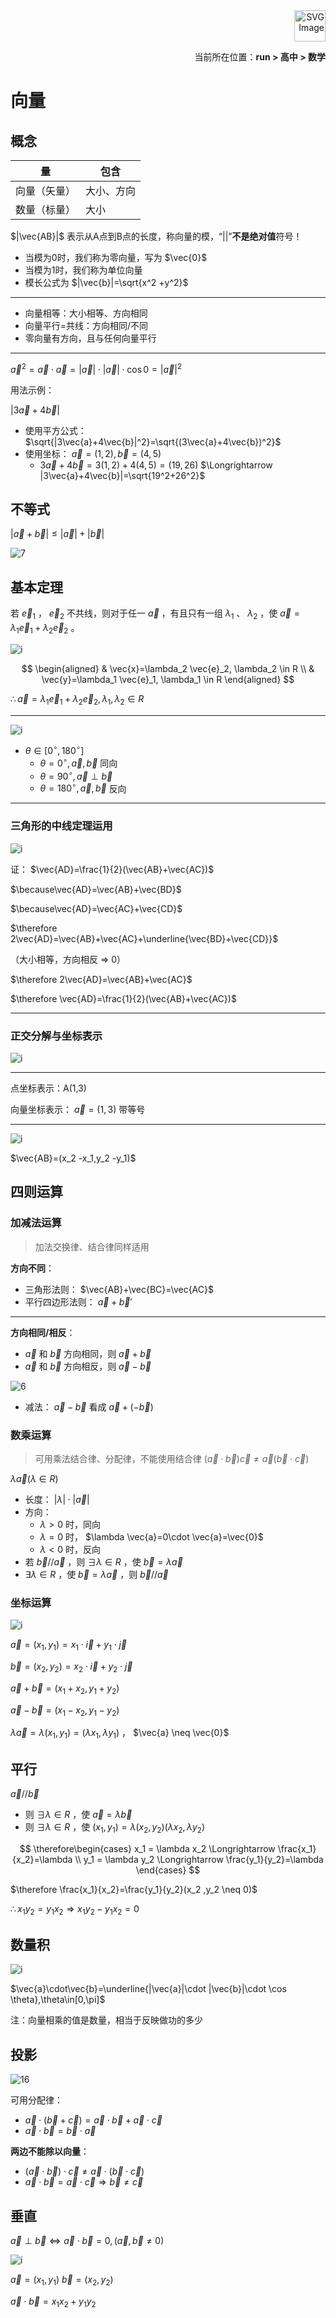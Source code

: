 <div align="right"><a href="https://github.com/YuXiang187/run"><img src="./assets/run_logo.svg" alt="SVG Image" height="50"></a></div>
<p align="right">当前所在位置：<strong>run > 高中 > 数学</strong></p>

# 向量

## 概念

| 量           | 包含       |
| ------------ | ---------- |
| 向量（矢量） | 大小、方向 |
| 数量（标量） | 大小       |

$|\vec{AB}|$ 表示从A点到B点的长度，称向量的模，“||”**不是绝对值**符号！

* 当模为0时，我们称为零向量，写为 $\vec{0}$
* 当模为1时，我们称为单位向量
* 模长公式为 $|\vec{b}|=\sqrt{x^2 +y^2}$

---

* 向量相等：大小相等、方向相同
* 向量平行=共线：方向相同/不同
* 零向量有方向，且与任何向量平行

---

$\vec{a}^2=\vec{a}\cdot\vec{a}=|\vec{a}|\cdot|\vec{a}|\cdot\cos 0=|\vec{a}|^2$

用法示例：

$|3\vec{a}+4\vec{b}|$

* 使用平方公式： $\sqrt{|3\vec{a}+4\vec{b}|^2}=\sqrt{(3\vec{a}+4\vec{b})^2}$
* 使用坐标： $\vec{a}=(1,2),\vec{b}=(4,5)$
  * $3\vec{a}+4\vec{b}=3(1,2)+4(4,5)=(19,26)$
    $\Longrightarrow |3\vec{a}+4\vec{b}|=\sqrt{19^2+26^2}$

## 不等式

$|\vec{a}+\vec{b}|\leq|\vec{a}|+|\vec{b}|$

![7](./assets/7.jpg)

## 基本定理

若 $\vec{e}_1$ ， $\vec{e}_2$ 不共线，则对于任一 $\vec{a}$ ，有且只有一组 $\lambda_1$ 、 $\lambda_2$ ，使 $\vec{a}=\lambda_1 \vec{e}_1+\lambda_2\vec{e}_2$ 。

![i](./assets/2.jpg)

$$
\begin{aligned}
& \vec{x}=\lambda_2 \vec{e}_2, \lambda_2 \in R \\
& \vec{y}=\lambda_1 \vec{e}_1, \lambda_1 \in R
\end{aligned}
$$

$\therefore\vec{a}=\lambda_1 \vec{e}_1+\lambda_2 \vec{e}_2, \lambda_1, \lambda_2 \in R$

---

![i](./assets/4.jpg)

* $\theta \in [0^{\circ},180^{\circ}]$
  * $\theta=0^{\circ},\vec{a},\vec{b}$ 同向
  * $\theta=90^{\circ},\vec{a}\perp\vec{b}$
  * $\theta=180^{\circ},\vec{a},\vec{b}$ 反向

---

### 三角形的中线定理运用

![i](./assets/5.jpg)

证： $\vec{AD}=\frac{1}{2}(\vec{AB}+\vec{AC})$

$\because\vec{AD}=\vec{AB}+\vec{BD}$

$\because\vec{AD}=\vec{AC}+\vec{CD}$

$\therefore 2\vec{AD}=\vec{AB}+\vec{AC}+\underline{\vec{BD}+\vec{CD}}$

（大小相等，方向相反 => 0）

$\therefore 2\vec{AD}=\vec{AB}+\vec{AC}$

$\therefore \vec{AD}=\frac{1}{2}(\vec{AB}+\vec{AC})$

---

### 正交分解与坐标表示

![i](./assets/8.jpg)

---

点坐标表示：A(1,3)

向量坐标表示： $\vec{a}=(1,3)$ 带等号

---

![i](./assets/9.jpg)

$\vec{AB}=(x_2 -x_1,y_2 -y_1)$

## 四则运算

### 加减法运算

> 加法交换律、结合律同样适用

**方向不同**：

* 三角形法则： $\vec{AB}+\vec{BC}=\vec{AC}$
* 平行四边形法则： $\vec{a}+\vec{b}'$

---

**方向相同/相反**：

* $\vec{a}$ 和 $\vec{b}$ 方向相同，则 $\vec{a}+\vec{b}$
* $\vec{a}$ 和 $\vec{b}$ 方向相反，则 $\vec{a}-\vec{b}$

![6](./assets/6.jpg)

* 减法： $\vec{a}-\vec{b}$ 看成 $\vec{a}+(-\vec{b})$

### 数乘运算

> 可用乘法结合律、分配律，不能使用结合律 $(\vec{a}\cdot\vec{b})\vec{c}\neq\vec{a}(\vec{b}\cdot\vec{c})$
>

$\lambda \vec{a}(\lambda\in R)$

* 长度： $|\lambda|\cdot |\vec{a}|$
* 方向：
  * $\lambda > 0$ 时，同向
  * $\lambda = 0$ 时， $\lambda \vec{a}=0\cdot \vec{a}=\vec{0}$
  * $\lambda < 0$ 时，反向
* 若 $\vec{b}//\vec{a}$ ，则 $\exists\lambda \in R$ ，使 $\vec{b}=\lambda \vec{a}$
* $\exists\lambda \in R$ ，使 $\vec{b}=\lambda \vec{a}$ ，则 $\vec{b}//\vec{a}$

### 坐标运算

![i](./assets/10.jpg)

$\vec{a}=(x_1 ,y_1)=x_1 \cdot \vec{i} + y_1 \cdot \vec{j}$

$\vec{b}=(x_2 ,y_2)=x_2 \cdot \vec{i} + y_2 \cdot \vec{j}$

$\vec{a}+\vec{b}=(x_1 +x_2, y_1 +y_2)$

$\vec{a}-\vec{b}=(x_1 -x_2, y_1 -y_2)$

$\lambda \vec{a}=\lambda (x_1 ,y_1)=(\lambda x_1 ,\lambda y_1)$ ， $\vec{a} \neq \vec{0}$

## 平行

$\vec{a}//\vec{b}$

* 则 $\exists \lambda \in R$ ，使 $\vec{a}=\lambda\vec{b}$
* 则 $\exists \lambda \in R$ ，使 $(x_1 ,y_1)=\lambda (x_2 ,y_2)(\lambda x_2 ,\lambda y_2)$

$$
\therefore\begin{cases}
x_1 = \lambda x_2 \Longrightarrow \frac{x_1}{x_2}=\lambda \\
y_1 = \lambda y_2 \Longrightarrow \frac{y_1}{y_2}=\lambda
\end{cases}
$$

$\therefore \frac{x_1}{x_2}=\frac{y_1}{y_2}(x_2 ,y_2 \neq 0)$

$\therefore x_1 y_2 =y_1x_2\Longrightarrow x_1 y_2-y_1 x_2=0$

## 数量积

![i](./assets/15.jpg)

$\vec{a}\cdot\vec{b}=\underline{|\vec{a}|\cdot |\vec{b}|\cdot \cos \theta},\theta\in[0,\pi]$

注：向量相乘的值是数量，相当于反映做功的多少

## 投影

![16](./assets/16.jpg)

可用分配律：

* $\vec{a}\cdot(\vec{b}+\vec{c})=\vec{a}\cdot\vec{b}+\vec{a}\cdot\vec{c}$
* $\vec{a}\cdot\vec{b}=\vec{b}\cdot\vec{a}$

**两边不能除以向量**：

* $(\vec{a}\cdot\vec{b})\cdot\vec{c}\neq\vec{a}\cdot(\vec{b}\cdot\vec{c})$
* $\vec{a}\cdot\vec{b}=\vec{a}\cdot\vec{c}\Longrightarrow\vec{b}\neq\vec{c}$

## 垂直

$\vec{a}\perp\vec{b}\Leftrightarrow\vec{a}\cdot\vec{b}=0,(\vec{a},\vec{b}\neq 0)$

![i](./assets/17.jpg)

$\vec{a}=(x_1 ,y_1)$
$\vec{b}=(x_2 ,y_2)$

$\vec{a}\cdot\vec{b}=x_1 x_2+y_1 y_2$